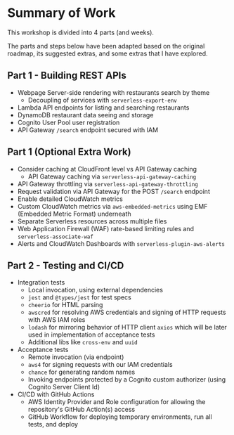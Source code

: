 # Summary of Work

This workshop is divided into 4 parts (and weeks).

The parts and steps below have been adapted based on the original roadmap, its suggested extras, and some extras that I have explored.

## Part 1 - Building REST APIs

- Webpage Server-side rendering with restaurants search by theme
  - Decoupling of services with `serverless-export-env`
- Lambda API endpoints for listing and searching restaurants
- DynamoDB restaurant data seeing and storage
- Cognito User Pool user registration
- API Gateway `/search` endpoint secured with IAM

## Part 1 (Optional Extra Work)

- Consider caching at CloudFront level vs API Gateway caching
  - API Gateway caching via `serverless-api-gateway-caching`
- API Gateway throttling via `serverless-api-gateway-throttling`
- Request validation via API Gateway for the POST `/search` endpoint
- Enable detailed CloudWatch metrics
- Custom CloudWatch metrics via `aws-embedded-metrics` using EMF (Embedded Metric Format) underneath
- Separate Serverless resources across multiple files
- Web Application Firewall (WAF) rate-based limiting rules and `serverless-associate-waf`
- Alerts and CloudWatch Dashboards with `serverless-plugin-aws-alerts`

## Part 2 - Testing and CI/CD

- Integration tests
  - Local invocation, using external dependencies
  - `jest` and `@types/jest` for test specs
  - `cheerio` for HTML parsing
  - `awscred` for resolving AWS credentials and signing of HTTP requests with AWS IAM roles
  - `lodash` for mirroring behavior of HTTP client `axios` which will be later used in implementation of acceptance tests
  - Additional libs like `cross-env` and `uuid`
- Acceptance tests
  - Remote invocation (via endpoint)
  - `aws4` for signing requests with our IAM credentials
  - `chance` for generating random names
  - Invoking endpoints protected by a Cognito custom authorizer (using Cognito Server Client Id)
- CI/CD with GitHub Actions
  - AWS Identity Provider and Role configuration for allowing the repository's GitHub Action(s) access
  - GitHub Workflow for deploying temporary environments, run all tests, and deploy
